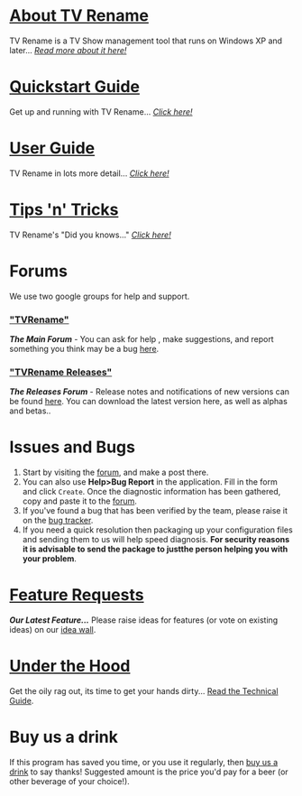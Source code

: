 # [About TV Rename](about "Read more about TV Rename")
TV Rename is a TV Show management tool that runs on Windows XP and later... *[Read more about it here!](about "Read more about TV Rename")*

# [Quickstart Guide](quickstart "Read The Quickstart Guide")
Get up and running with TV Rename... *[Click here!](quickstart "Read The Quickstart Guide")*

# [User Guide](userguide "Read The User Guide")
TV Rename in lots more detail... *[Click here!](userguide "Read The User Guide")*

# [Tips 'n' Tricks](tips-tricks "Read Tips 'n' Tricks")
TV Rename's "Did you knows..." *[Click here!](tips-tricks "Read Tips 'n' Tricks")*

# Forums
We use two google groups for help and support.
### ["TVRename"](https://groups.google.com/forum/#!forum/tvrename "Visit the TV Rename Forum")
***The Main Forum*** - You can ask for help , make suggestions, and report something you think may be a bug [here](https://groups.google.com/forum/#!forum/tvrename "Visit the TV Rename
 Forum"). 
### ["TVRename Releases"](https://groups.google.com/forum/#!forum/tvrename-releases "Visit the TV Rename Releases Forum")
***The Releases Forum*** - Release notes and notifications of new versions can be found [here](https://groups.google.com/forum/#!forum/tvrename-releases "Visit the TV Rename Releases Forum"). You can download the latest version here, as well as alphas and betas.. 

# Issues and Bugs
1. Start by visiting the [forum](https://groups.google.com/forum/#!forum/tvrename "Visit the TV Rename Forum"), and make a post there. 
2. You can also use **Help>Bug Report** in the application. Fill in the form and click ```Create```. Once the diagnostic information has been gathered, copy and paste it to the [forum](https://groups.google.com/forum/#!forum/tvrename "Visit the TV Rename Forum").
3. If you've found a bug that has been verified by the team, please raise it on the [bug tracker](https://github.com/TV-Rename/tvrename/issues "Visit the GitHub Bugtracker").
4. If you need a quick resolution then packaging up your configuration files and sending them to us will help speed diagnosis. **For security reasons it is advisable to send the package to justthe person helping you with your problem**.

# [Feature Requests](http://ideas.theideawall.com/TVRename/Forum/Details/8dea3275-4010-4bab-9763-a8bb613517e0 "Visit TV Rename's Idea Wall")
***Our Latest Feature...*** Please raise  ideas for features (or vote on existing ideas) on our [idea wall](http://ideas.theideawall.com/TVRename/Forum/Details/8dea3275-4010-4bab-9763-a8bb613517e0 "Visit TV Rename's Idea Wall").

# [Under the Hood](technical "Read the Technical Guide")
Get the oily rag out, its time to get your hands dirty... [Read the Technical Guide](technical "Read the Technical Guide").

# Buy us a drink
If this program has saved you time, or you use it regularly, then [buy us a drink](https://www.paypal.com/cgi-bin/webscr?cmd=_xclick&business=paypal%40tvrename%2ecom&item_name=TVRename%20thank-you%20drink&no_shipping=0&no_note=1&tax=0&currency_code=USD&lc=AU&bn=PP%2dDonationsBF&charset=UTF%2d8) to say thanks! Suggested amount is the price you'd pay for a beer (or other beverage of your choice!).
